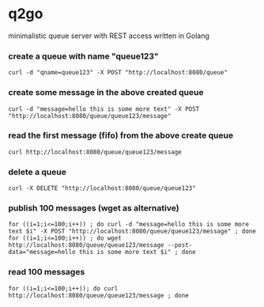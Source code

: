 # q2go
minimalistic queue server with REST access written in Golang

### create a queue with name "queue123"
```  
curl -d "qname=queue123" -X POST "http://localhost:8080/queue" 
```

### create some message in the above created queue
```
curl -d "message=hello this is some more text" -X POST "http://localhost:8080/queue/queue123/message"
```

### read the first message (fifo) from the above create queue
```
curl http://localhost:8080/queue/queue123/message
```

### delete a queue
```
curl -X DELETE "http://localhost:8080/queue/queue123"
```

### publish 100 messages (wget as alternative)
```
for ((i=1;i<=100;i++)) ; do curl -d "message=hello this is some more text $i" -X POST "http://localhost:8080/queue/queue123/message" ; done
for ((i=1;i<=100;i++)) ; do wget http://localhost:8080/queue/queue123/message --post-data="message=hello this is some more text $i" ; done
```

### read 100 messages
```
for ((i=1;i<=100;i++)); do curl http://localhost:8080/queue/queue123/message ; done
```




